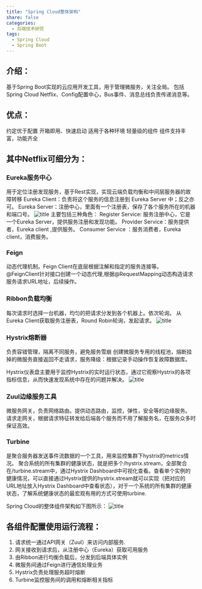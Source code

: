 ```yaml
---
title: "Spring Cloud整体架构"
share: false
categories:
  - 后端技术研究
tags:
  - Spring Cloud
  - Spring Boot
---
```


## 介绍：
基于Spring Boot实现的云应用开发工具，用于管理微服务，关注全局。
包括Spring Cloud Netflix、Config配置中心，Bus事件、消息总线负责传递消息等。

## 优点：

约定优于配置
开箱即用、快速启动
适用于各种环境
轻量级的组件
组件支持丰富，功能齐全
## 其中Netflix可细分为：

### Eureka服务中心
用于定位注册发现服务，基于Rest实现，实现云端负载均衡和中间层服务器的故障转移
              Eureka Client：负责将这个服务的信息注册到 Eureka Server 中；反之亦可。
              Eureka Server：注册中心，里面有一个注册表，保存了各个服务所在的机器和端口号。
![title](https://i.loli.net/2019/06/03/5cf4be939b53e92423.png)
主要包括三种角色：
        Register Service: 服务注册中心，它是一个Eureka Server，提供服务注册和发现功能。
        Provider Service：服务提供者，Eureka client ,提供服务。
        Consumer Service ：服务消费者，Eureka client，消费服务。

### Feign 
动态代理机制。Feign Client在底层根据注解和指定的服务连接等。
              @FeignClient针对接口创建一个动态代理,根据@RequestMapping动态构造请求服务请求URL地址，后续操作。

### Ribbon负载均衡
每次请求时选择一台机器，均匀的把请求分发到各个机器上。依次轮询。
              从Eureka Client获取服务注册表，Round Robin轮询，发起请求。
![title](https://i.loli.net/2019/06/03/5cf4bed97efde45510.jpg)
### Hystrix熔断器
负责容错管理，隔离不同服务，避免服务雪崩
              创建微服务专用的线程池，熔断挂掉的微服务直接返回不走请求，服务降级：根据记录手动操作恢复故障数据库。

Hystrix仪表盘主要用于监控Hystrix的实时运行状态，通过它观察Hystrix的各项指标信息，从而快速发现系统中存在的问题并解决。 
![title](https://i.loli.net/2019/06/03/5cf4befced61593419.png)              
### Zuul边缘服务工具
微服务网关，负责网络路由。提供动态路由，监控，弹性，安全等的边缘服务。
              请求走网关，根据请求特征转发给后端各个服务而不用了解服务名，在服务众多时保证高效。

### Turbine
是聚合服务器发送事件流数据的一个工具，用来监控集群下hystrix的metrics情况。
    聚合系统的所有集群的健康状态，就是把多个/hystrix.stream，全部聚合在/turbine.stream中，通过Hystrix Dashboard中可视化查看。查看单个实例的健康情况，可以直接通过Hystrix提供的hystrix.stream就可以实现（把对应的   URL地址放入Hystrix Dashboard中查看状态），对于一个系统的所有集群的健康状态，了解系统健康状态的最宏观有用的方式可使用turbine.

  Spring Cloud的整体组件架构如下图所示：
![title](https://i.loli.net/2019/06/03/5cf4bf19def0834616.png)
## 各组件配置使用运行流程：
1. 请求统一通过API网关（Zuul）来访问内部服务.
2. 网关接收到请求后，从注册中心（Eureka）获取可用服务
3. 由Ribbon进行均衡负载后，分发到后端具体实例
4. 微服务间通过Feign进行通信处理业务
5. Hystrix负责处理服务超时熔断
6. Turbine监控服务间的调用和熔断相关指标
